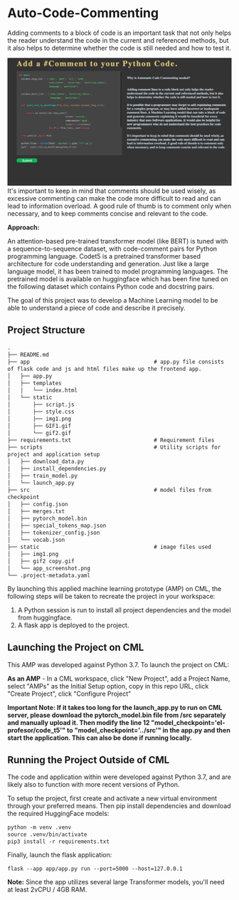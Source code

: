 # Auto-Code-Commenting

Adding comments to a block of code is an important task that not only helps the reader understand the code in the current and referenced methods, but it also helps to determine whether the code is still needed and how to test it.

![](/static/app_screenshot.png)
It's important to keep in mind that comments should be used wisely, as excessive commenting can make the code more difficult to read and can lead to information overload. A good rule of thumb is to comment only when necessary, and to keep comments concise and relevant to the code.

**Approach:**

An attention-based pre-trained transformer model (like BERT) is tuned with a sequence-to-sequence dataset, with code-comment pairs for Python programming language.
Codet5 is a pretrained transformer based architecture for code understanding and generation. Just like a large language model, it has been trained to model programming languages. The pretrained model is available on huggingface which has been fine tuned on the following dataset which contains Python code and docstring pairs.

The goal of this project was to develop a Machine Learning model to be able to understand a piece of code and describe it precisely.

## Project Structure

```
.
├── README.md
├── app                                       # app.py file consists of flask code and js and html files make up the frontend app.                   
│   ├── app.py
│   ├── templates
│   │   └── index.html
│   └── static
│       ├── script.js
│       ├── style.css
│       ├── img1.png
│       ├── GIF1.gif
│       └── gif2.gif
├── requirements.txt                          # Requirement files
├── scripts                                   # Utility scripts for project and application setup
│   ├── download_data.py
│   ├── install_dependencies.py
│   ├── train_model.py
│   └── launch_app.py
├── src                                       # model files from checkpoint
│   ├── config.json
│   ├── merges.txt
│   ├── pytorch_model.bin
│   ├── special_tokens_map.json
│   ├── tokenizer_config.json
│   └── vocab.json
├── static                                    # image files used 
│   ├── img1.png
│   ├── gif2 copy.gif
│   └── app_screenshot.png
└── .project-metadata.yaml
```

By launching this applied machine learning prototype (AMP) on CML, the following steps will be taken to recreate the project in your workspace:
1. A Python session is run to install all project dependencies and the model from huggingface.
2. A flask app is deployed to the project.


## Launching the Project on CML

This AMP was developed against Python 3.7. To launch the project on CML:

**As an AMP** - In a CML workspace, click "New Project", add a Project Name, select "AMPs" as the Initial Setup option, copy in this repo URL, click "Create Project", click "Configure Project"

**Important Note: If it takes too long for the launch_app.py to run on CML server, please download the pytorch_model.bin file from /src separately and manually upload it. Then modify the line 12 "model_checkpoint='el-profesor/code_t5'" to "model_checkpoint='../src'" in the app.py and then start the application.
This can also be done if running locally.**


## Running the Project Outside of CML

The code and application within were developed against Python 3.7, and are likely also to function with more recent versions of Python.

To setup the project, first create and activate a new virtual environment through your preferred means. Then pip install dependencies and download the required HuggingFace models:

```
python -m venv .venv
source .venv/bin/activate
pip3 install -r requirements.txt
```

Finally, launch the flask application:

```
flask --app app/app.py run --port=5000 --host=127.0.0.1
```

**Note:** Since the app utilizes several large Transformer models, you'll need at least 2vCPU / 4GB RAM.



